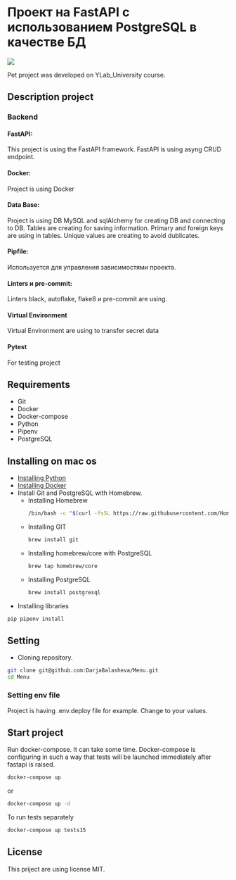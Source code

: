 # Проект на FastAPI с использованием PostgreSQL в качестве БД
<img src="https://github.com/DarjaBalasheva/fullstack-ivkhk/actions/workflows/my_workflow.yml/badge.svg">

Pet project was developed on YLab_University course.

## Description project
### Backend
#### FastAPI:
This project is using the FastAPI framework.
FastAPI is using asyng CRUD endpoint.
#### Docker:
Project is using Docker
#### Data Base:
Project is using DB MySQL and sqlAlchemy for creating DB and connecting to DB.
Tables are creating for saving information. Primary and foreign keys are using in tables.
Unique values are creating to avoid dublicates.
#### Pipfile:
Используется для управления зависимостями проекта.
#### Linters и pre-commit:
Linters black, autoflake, flake8 и pre-commit are using.
#### Virtual Environment
Virtual Environment are using to transfer secret data
#### Pytest
For testing project

## Requirements
- Git
- Docker
- Docker-compose
- Python
- Pipenv
- PostgreSQL

## Installing on mac os
- [Installing Python](https://www.python.org/downloads/macos/)
- [Installing Docker](https://www.docker.com/get-started/)
- Install Git and PostgreSQL with Homebrew.
  - Installing Homebrew
    ```bash
    /bin/bash -c "$(curl -fsSL https://raw.githubusercontent.com/Homebrew/install/HEAD/install.sh)"
    ```
  - Installing GIT
    ```bash
    brew install git

  - Installing  homebrew/core with PostgreSQL
    ```bash
    brew tap homebrew/core
    ```
  - Installing PostgreSQL
    ```bash
    brew install postgresql
    ```
- Installing libraries
```bash
pip pipenv install
```


## Setting
- Cloning repository.

```bash
git clone git@github.com:DarjaBalasheva/Menu.git
cd Menu
```

### Setting env file
Project is having .env.deploy file for example. Change to your values.

## Start project
Run docker-compose. It can take some time. Docker-compose is configuring in such a way that tests will be launched immediately after fastapi is raised.

```bash
docker-compose up
```

or

```bash
docker-compose up -d
```
To run tests separately

```bash
docker-compose up tests15
```

## License
This priject are using license MIT.
